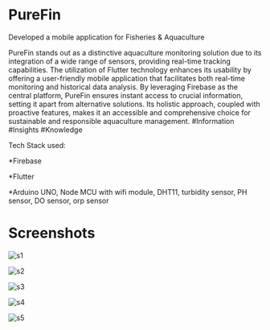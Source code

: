# PureFin
Developed a mobile application for Fisheries &amp; Aquaculture

PureFin stands out as a distinctive aquaculture monitoring solution due to its integration of a wide range of sensors, providing real-time tracking capabilities. The utilization of Flutter technology enhances its usability by offering a user-friendly mobile application that facilitates both real-time monitoring and historical data analysis. By leveraging Firebase as the central platform, PureFin ensures instant access to crucial information, setting it apart from alternative solutions. Its holistic approach, coupled with proactive features, makes it an accessible and comprehensive choice for sustainable and responsible aquaculture management. #Information #Insights #Knowledge

Tech Stack used: 

*Firebase

*Flutter

*Arduino UNO, Node MCU with wifi module, DHT11, turbidity sensor, PH sensor, DO sensor, orp sensor

# Screenshots

![s1](https://github.com/user-attachments/assets/05c2a9e6-d703-4bd1-b15f-95eecbb319ae)


![s2](https://github.com/user-attachments/assets/410d34b4-4d05-4310-8f1e-41494bd9ff79)

![s3](https://github.com/user-attachments/assets/7a46c1e3-1ba8-4601-bbf5-32f91bb0de05)

![s4](https://github.com/user-attachments/assets/ebfbf627-03f7-42a8-b1c4-4a41f8029d00)

![s5](https://github.com/user-attachments/assets/4b984856-3b6c-4f7b-93ae-0077624114e5)

